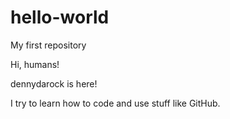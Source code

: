 # hello-world
My first repository

Hi, humans!

dennydarock is here!

I try to learn how to code and use stuff like GitHub.
